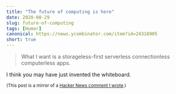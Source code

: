 ```yaml
---
title: "The future of computing is here"
date: 2020-08-29
slug: future-of-computing
tags: [Humor]
canonical: https://news.ycombinator.com/item?id=24318905
short: true
---
```

> What I want is a storageless-first serverless connectionless computerless apps.

I think you may have just invented the whiteboard. 

<small>(This post is a mirror of a [Hacker News comment I wrote](https://news.ycombinator.com/item?id=24318905).)</small>
